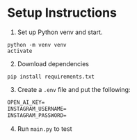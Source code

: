 # Setup Instructions

1. Set up Python venv and start.
```shell
python -m venv venv
activate
```
2. Download dependencies
```shell
pip install requirements.txt
```
3. Create a `.env` file and put the following:
```txt
OPEN_AI_KEY=
INSTAGRAM_USERNAME=
INSTAGRAM_PASSWORD=
```
4. Run `main.py` to test
